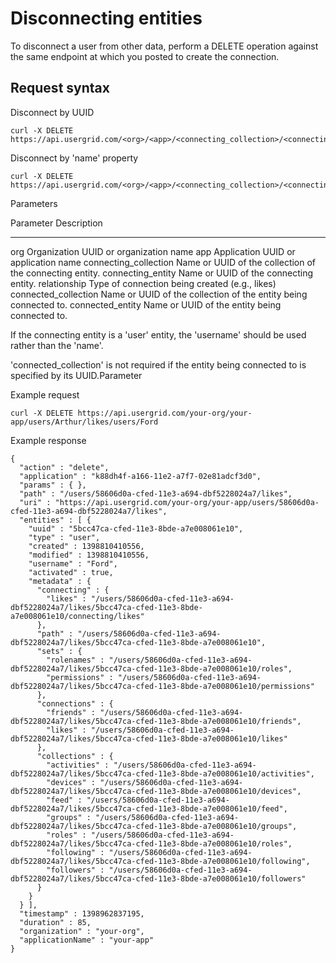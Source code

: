 # Disconnecting entities

To disconnect a user from other data, perform a DELETE operation against the same endpoint at which you posted to create the connection.

## Request syntax

Disconnect by UUID

    curl -X DELETE https://api.usergrid.com/<org>/<app>/<connecting_collection>/<connecting_entity>/<relationship>/<connected_entity>
    
Disconnect by 'name' property

    curl -X DELETE https://api.usergrid.com/<org>/<app>/<connecting_collection>/<connecting_entity>/<relationship>/<connected_collection>/<connected_entity>
    
Parameters

Parameter	            Description
---------               -----------
org	                    Organization UUID or organization name
app	                    Application UUID or application name
connecting_collection	Name or UUID of the collection of the connecting entity.
connecting_entity	    Name or UUID of the connecting entity. 
relationship	        Type of connection being created (e.g., likes)
connected_collection	Name or UUID of the collection of the entity being connected to. 
connected_entity	    Name or UUID of the entity being connected to.

If the connecting entity is a 'user' entity, the 'username' should be used rather than the 'name'.

'connected_collection' is not required if the entity being connected to is specified by its UUID.Parameter	

Example request

    curl -X DELETE https://api.usergrid.com/your-org/your-app/users/Arthur/likes/users/Ford

Example response

    {
      "action" : "delete",
      "application" : "k88dh4f-a166-11e2-a7f7-02e81adcf3d0",
      "params" : { },
      "path" : "/users/58606d0a-cfed-11e3-a694-dbf5228024a7/likes",
      "uri" : "https://api.usergrid.com/your-org/your-app/users/58606d0a-cfed-11e3-a694-dbf5228024a7/likes",
      "entities" : [ {
        "uuid" : "5bcc47ca-cfed-11e3-8bde-a7e008061e10",
        "type" : "user",
        "created" : 1398810410556,
        "modified" : 1398810410556,
        "username" : "Ford",
        "activated" : true,
        "metadata" : {
          "connecting" : {
            "likes" : "/users/58606d0a-cfed-11e3-a694-dbf5228024a7/likes/5bcc47ca-cfed-11e3-8bde-a7e008061e10/connecting/likes"
          },
          "path" : "/users/58606d0a-cfed-11e3-a694-dbf5228024a7/likes/5bcc47ca-cfed-11e3-8bde-a7e008061e10",
          "sets" : {
            "rolenames" : "/users/58606d0a-cfed-11e3-a694-dbf5228024a7/likes/5bcc47ca-cfed-11e3-8bde-a7e008061e10/roles",
            "permissions" : "/users/58606d0a-cfed-11e3-a694-dbf5228024a7/likes/5bcc47ca-cfed-11e3-8bde-a7e008061e10/permissions"
          },
          "connections" : {
            "friends" : "/users/58606d0a-cfed-11e3-a694-dbf5228024a7/likes/5bcc47ca-cfed-11e3-8bde-a7e008061e10/friends",
            "likes" : "/users/58606d0a-cfed-11e3-a694-dbf5228024a7/likes/5bcc47ca-cfed-11e3-8bde-a7e008061e10/likes"
          },
          "collections" : {
            "activities" : "/users/58606d0a-cfed-11e3-a694-dbf5228024a7/likes/5bcc47ca-cfed-11e3-8bde-a7e008061e10/activities",
            "devices" : "/users/58606d0a-cfed-11e3-a694-dbf5228024a7/likes/5bcc47ca-cfed-11e3-8bde-a7e008061e10/devices",
            "feed" : "/users/58606d0a-cfed-11e3-a694-dbf5228024a7/likes/5bcc47ca-cfed-11e3-8bde-a7e008061e10/feed",
            "groups" : "/users/58606d0a-cfed-11e3-a694-dbf5228024a7/likes/5bcc47ca-cfed-11e3-8bde-a7e008061e10/groups",
            "roles" : "/users/58606d0a-cfed-11e3-a694-dbf5228024a7/likes/5bcc47ca-cfed-11e3-8bde-a7e008061e10/roles",
            "following" : "/users/58606d0a-cfed-11e3-a694-dbf5228024a7/likes/5bcc47ca-cfed-11e3-8bde-a7e008061e10/following",
            "followers" : "/users/58606d0a-cfed-11e3-a694-dbf5228024a7/likes/5bcc47ca-cfed-11e3-8bde-a7e008061e10/followers"
          }
        }
      } ],
      "timestamp" : 1398962837195,
      "duration" : 85,
      "organization" : "your-org",
      "applicationName" : "your-app"
    }
	